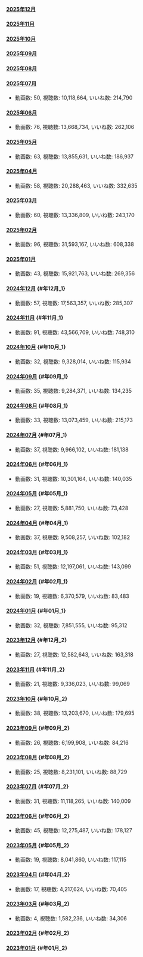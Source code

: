 #### [2025年12月](2025年の動画#2025年12月 "wikilink")

#### [2025年11月](2025年の動画#2025年11月 "wikilink")

#### [2025年10月](2025年の動画#2025年10月 "wikilink")

#### [2025年09月](2025年の動画#2025年09月 "wikilink")

#### [2025年08月](2025年の動画#2025年08月 "wikilink")

#### [2025年07月](2025年の動画#2025年07月 "wikilink")

-   動画数: 50, 視聴数: 10,118,664, いいね数: 214,790

#### [2025年06月](2025年の動画#2025年06月 "wikilink")

-   動画数: 76, 視聴数: 13,668,734, いいね数: 262,106

#### [2025年05月](2025年の動画#2025年05月 "wikilink")

-   動画数: 63, 視聴数: 13,855,631, いいね数: 186,937

#### [2025年04月](2025年の動画#2025年04月 "wikilink")

-   動画数: 58, 視聴数: 20,288,463, いいね数: 332,635

#### [2025年03月](2025年の動画#2025年03月 "wikilink")

-   動画数: 60, 視聴数: 13,336,809, いいね数: 243,170

#### [2025年02月](2025年の動画#2025年02月 "wikilink")

-   動画数: 96, 視聴数: 31,593,167, いいね数: 608,338

#### [2025年01月](2025年の動画#2025年01月 "wikilink")

-   動画数: 43, 視聴数: 15,921,763, いいね数: 269,356

#### [2024年12月](2024年の動画#2024年12月 "wikilink") {#年12月_1}

-   動画数: 57, 視聴数: 17,563,357, いいね数: 285,307

#### [2024年11月](2024年の動画#2024年11月 "wikilink") {#年11月_1}

-   動画数: 91, 視聴数: 43,566,709, いいね数: 748,310

#### [2024年10月](2024年の動画#2024年10月 "wikilink") {#年10月_1}

-   動画数: 32, 視聴数: 9,328,014, いいね数: 115,934

#### [2024年09月](2024年の動画#2024年09月 "wikilink") {#年09月_1}

-   動画数: 35, 視聴数: 9,284,371, いいね数: 134,235

#### [2024年08月](2024年の動画#2024年08月 "wikilink") {#年08月_1}

-   動画数: 33, 視聴数: 13,073,459, いいね数: 215,173

#### [2024年07月](2024年の動画#2024年07月 "wikilink") {#年07月_1}

-   動画数: 37, 視聴数: 9,966,102, いいね数: 181,138

#### [2024年06月](2024年の動画#2024年06月 "wikilink") {#年06月_1}

-   動画数: 31, 視聴数: 10,301,164, いいね数: 140,035

#### [2024年05月](2024年の動画#2024年05月 "wikilink") {#年05月_1}

-   動画数: 27, 視聴数: 5,881,750, いいね数: 73,428

#### [2024年04月](2024年の動画#2024年04月 "wikilink") {#年04月_1}

-   動画数: 37, 視聴数: 9,508,257, いいね数: 102,182

#### [2024年03月](2024年の動画#2024年03月 "wikilink") {#年03月_1}

-   動画数: 51, 視聴数: 12,197,061, いいね数: 143,099

#### [2024年02月](2024年の動画#2024年02月 "wikilink") {#年02月_1}

-   動画数: 19, 視聴数: 6,370,579, いいね数: 83,483

#### [2024年01月](2024年の動画#2024年01月 "wikilink") {#年01月_1}

-   動画数: 32, 視聴数: 7,851,555, いいね数: 95,312

#### [2023年12月](2023年の動画#2023年12月 "wikilink") {#年12月_2}

-   動画数: 27, 視聴数: 12,582,643, いいね数: 163,318

#### [2023年11月](2023年の動画#2023年11月 "wikilink") {#年11月_2}

-   動画数: 21, 視聴数: 9,336,023, いいね数: 99,069

#### [2023年10月](2023年の動画#2023年10月 "wikilink") {#年10月_2}

-   動画数: 38, 視聴数: 13,203,670, いいね数: 179,695

#### [2023年09月](2023年の動画#2023年09月 "wikilink") {#年09月_2}

-   動画数: 26, 視聴数: 6,199,908, いいね数: 84,216

#### [2023年08月](2023年の動画#2023年08月 "wikilink") {#年08月_2}

-   動画数: 25, 視聴数: 8,231,101, いいね数: 88,729

#### [2023年07月](2023年の動画#2023年07月 "wikilink") {#年07月_2}

-   動画数: 31, 視聴数: 11,118,265, いいね数: 140,009

#### [2023年06月](2023年の動画#2023年06月 "wikilink") {#年06月_2}

-   動画数: 45, 視聴数: 12,275,487, いいね数: 178,127

#### [2023年05月](2023年の動画#2023年05月 "wikilink") {#年05月_2}

-   動画数: 19, 視聴数: 8,041,860, いいね数: 117,115

#### [2023年04月](2023年の動画#2023年04月 "wikilink") {#年04月_2}

-   動画数: 17, 視聴数: 4,217,624, いいね数: 70,405

#### [2023年03月](2023年の動画#2023年03月 "wikilink") {#年03月_2}

-   動画数: 4, 視聴数: 1,582,236, いいね数: 34,306

#### [2023年02月](2023年の動画#2023年02月 "wikilink") {#年02月_2}

#### [2023年01月](2023年の動画#2023年01月 "wikilink") {#年01月_2}

